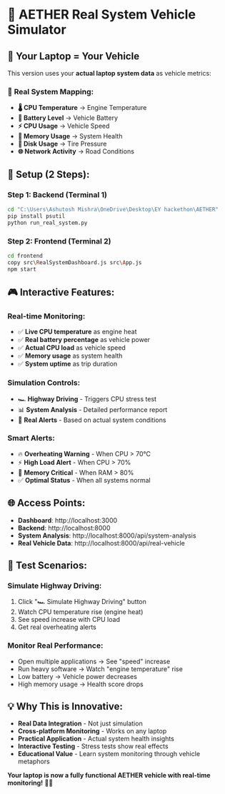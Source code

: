 # 🚗 AETHER Real System Vehicle Simulator

## 🎯 **Your Laptop = Your Vehicle**

This version uses your **actual laptop system data** as vehicle metrics:

### 🔄 **Real System Mapping:**
- **🌡️ CPU Temperature** → Engine Temperature
- **🔋 Battery Level** → Vehicle Battery
- **⚡ CPU Usage** → Vehicle Speed  
- **💾 Memory Usage** → System Health
- **💽 Disk Usage** → Tire Pressure
- **🌐 Network Activity** → Road Conditions

## 🚀 **Setup (2 Steps):**

### **Step 1: Backend (Terminal 1)**
```bash
cd "C:\Users\Ashutosh Mishra\OneDrive\Desktop\EY hackethon\AETHER"
pip install psutil
python run_real_system.py
```

### **Step 2: Frontend (Terminal 2)**
```bash
cd frontend
copy src\RealSystemDashboard.js src\App.js
npm start
```

## 🎮 **Interactive Features:**

### **Real-time Monitoring:**
- ✅ **Live CPU temperature** as engine heat
- ✅ **Real battery percentage** as vehicle power
- ✅ **Actual CPU load** as vehicle speed
- ✅ **Memory usage** as system health
- ✅ **System uptime** as trip duration

### **Simulation Controls:**
- 🏎️ **Highway Driving** - Triggers CPU stress test
- 📊 **System Analysis** - Detailed performance report
- 🚨 **Real Alerts** - Based on actual system conditions

### **Smart Alerts:**
- 🔥 **Overheating Warning** - When CPU > 70°C
- ⚡ **High Load Alert** - When CPU > 70%
- 💾 **Memory Critical** - When RAM > 80%
- ✅ **Optimal Status** - When all systems normal

## 🌐 **Access Points:**
- **Dashboard**: http://localhost:3000
- **Backend**: http://localhost:8000
- **System Analysis**: http://localhost:8000/api/system-analysis
- **Real Vehicle Data**: http://localhost:8000/api/real-vehicle

## 🧪 **Test Scenarios:**

### **Simulate Highway Driving:**
1. Click "🏎️ Simulate Highway Driving" button
2. Watch CPU temperature rise (engine heat)
3. See speed increase with CPU load
4. Get real overheating alerts

### **Monitor Real Performance:**
- Open multiple applications → See "speed" increase
- Run heavy software → Watch "engine temperature" rise
- Low battery → Vehicle power decreases
- High memory usage → Health score drops

## 💡 **Why This is Innovative:**
- **Real Data Integration** - Not just simulation
- **Cross-platform Monitoring** - Works on any laptop
- **Practical Application** - Actual system health insights
- **Interactive Testing** - Stress tests show real effects
- **Educational Value** - Learn system monitoring through vehicle metaphors

**Your laptop is now a fully functional AETHER vehicle with real-time monitoring!** 🚗✨